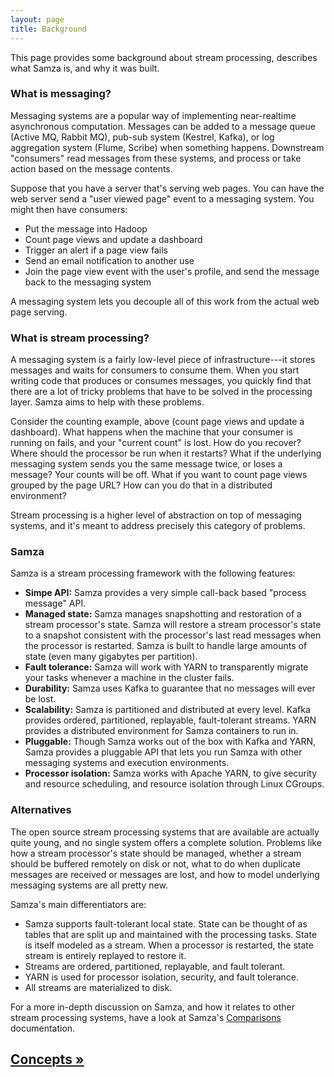 ```yaml
---
layout: page
title: Background
---
```


This page provides some background about stream processing, describes what Samza is, and why it was built.

### What is messaging?

Messaging systems are a popular way of implementing near-realtime asynchronous computation. Messages can be added to a message queue (Active MQ, Rabbit MQ), pub-sub system (Kestrel, Kafka), or log aggregation system (Flume, Scribe) when something happens. Downstream "consumers" read messages from these systems, and process or take action based on the message contents.

Suppose that you have a server that's serving web pages. You can have the web server send a "user viewed page" event to a messaging system. You might then have consumers:

* Put the message into Hadoop
* Count page views and update a dashboard
* Trigger an alert if a page view fails
* Send an email notification to another use
* Join the page view event with the user's profile, and send the message back to the messaging system

A messaging system lets you decouple all of this work from the actual web page serving.

### What is stream processing?

A messaging system is a fairly low-level piece of infrastructure---it stores messages and waits for consumers to consume them. When you start writing code that produces or consumes messages, you quickly find that there are a lot of tricky problems that have to be solved in the processing layer. Samza aims to help with these problems.

Consider the counting example, above (count page views and update a dashboard). What happens when the machine that your consumer is running on fails, and your "current count" is lost. How do you recover? Where should the processor be run when it restarts? What if the underlying messaging system sends you the same message twice, or loses a message? Your counts will be off. What if you want to count page views grouped by the page URL? How can you do that in a distributed environment?

Stream processing is a higher level of abstraction on top of messaging systems, and it's meant to address precisely this category of problems.

### Samza

Samza is a stream processing framework with the following features:

* **Simpe API:** Samza provides a very simple call-back based "process message" API.
* **Managed state:** Samza manages snapshotting and restoration of a stream processor's state. Samza will restore a stream processor's state to a snapshot consistent with the processor's last read messages when the processor is restarted. Samza is built to handle large amounts of state (even many gigabytes per partition).
* **Fault tolerance:** Samza will work with YARN to transparently migrate your tasks whenever a machine in the cluster fails.
* **Durability:** Samza uses Kafka to guarantee that no messages will ever be lost.
* **Scalability:** Samza is partitioned and distributed at every level. Kafka provides ordered, partitioned, replayable, fault-tolerant streams. YARN provides a distributed environment for Samza containers to run in.
* **Pluggable:** Though Samza works out of the box with Kafka and YARN, Samza provides a pluggable API that lets you run Samza with other messaging systems and execution environments.
* **Processor isolation:** Samza works with Apache YARN, to give security and resource scheduling, and resource isolation through Linux CGroups.

### Alternatives

The open source stream processing systems that are available are actually quite young, and no single system offers a complete solution. Problems like how a stream processor's state should be managed, whether a stream should be buffered remotely on disk or not, what to do when duplicate messages are received or messages are lost, and how to model underlying messaging systems are all pretty new.

Samza's main differentiators are:

* Samza supports fault-tolerant local state. State can be thought of as tables that are split up and maintained with the processing tasks. State is itself modeled as a stream. When a processor is restarted, the state stream is entirely replayed to restore it.
* Streams are ordered, partitioned, replayable, and fault tolerant.
* YARN is used for processor isolation, security, and fault tolerance.
* All streams are materialized to disk.

For a more in-depth discussion on Samza, and how it relates to other stream processing systems, have a look at Samza's [Comparisons](../comparisons/introduction.html) documentation.

## [Concepts &raquo;](concepts.html)
